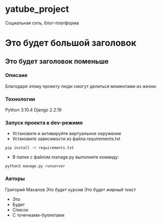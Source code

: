 # yatube_project
Социальная сеть, блог-платформа
# Это будет большой заголовок
## Это будет заголовок поменьше
### Описаие
Благодаря этому проекту люди смогут делиться моментами из жизни.
### Технологии
Python 3.10.4
Django 2.2.19
### Запуск проекта в dev-режиме
- Установите и активируйте виртуальное окружение
- Установите зависимости из файла requirements.txt
```
pip install -r requirements.txt
``` 
- В папке с файлом manage.py выполните команду:
```
python3 manage.py runserver
```
### Авторы
Григорий Махалов
_Это будет курсив_
*Это будет жирный текст*
- Это
- Будет
- Список
- С точечками-буллетами